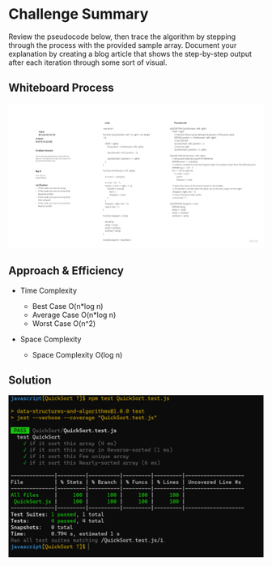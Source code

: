 # Challenge Summary
Review the pseudocode below, then trace the algorithm by stepping through the process with the provided sample array. Document your explanation by creating a blog article that shows the step-by-step output after each iteration through some sort of visual.

## Whiteboard Process
![Whiteboard](./img/quickSortWhitebored.jpg)

## Approach & Efficiency

+ Time Complexity
  + Best Case O(n*log n)
  + Average Case O(n*log n)
  + Worst Case O(n^2)

+ Space Complexity
  + Space Complexity O(log n)

## Solution
<!-- Show how to run your code, and examples of it in action -->
![Solution](./img/quickSortTest.png)